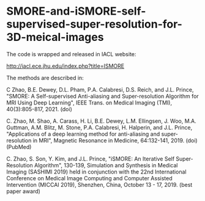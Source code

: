 # SMORE-and-iSMORE-self-supervised-super-resolution-for-3D-meical-images

The code is wrapped and released in IACL website:

http://iacl.ece.jhu.edu/index.php?title=ISMORE

The methods are described in:

C Zhao, B.E. Dewey, D.L. Pham, P.A. Calabresi, D.S. Reich, and J.L. Prince, "SMORE: A Self-supervised Anti-aliasing and Super-resolution Algorithm for MRI Using Deep Learning", IEEE Trans. on Medical Imaging (TMI), 40(3):805-817, 2021. (doi)

C. Zhao, M. Shao, A. Carass, H. Li, B.E. Dewey, L.M. Ellingsen, J. Woo, M.A. Guttman, A.M. Blitz, M. Stone, P.A. Calabresi, H. Halperin, and J.L. Prince, "Applications of a deep learning method for anti-aliasing and super-resolution in MRI", Magnetic Resonance in Medicine, 64:132-141, 2019. (doi) (PubMed)

C. Zhao, S. Son, Y. Kim, and J.L. Prince, "iSMORE: An Iterative Self Super-Resolution Algorithm", 130-139, Simulation and Synthesis in Medical Imaging (SASHIMI 2019) held in conjunction with the 22nd International Conference on Medical Image Computing and Computer Assisted Intervention (MICCAI 2019), Shenzhen, China, October 13 - 17, 2019. (best paper award)
